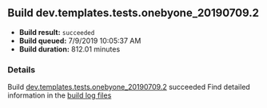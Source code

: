 ## Build dev.templates.tests.onebyone_20190709.2
- **Build result:** `succeeded`
- **Build queued:** 7/9/2019 10:05:37 AM
- **Build duration:** 812.01 minutes
### Details
Build [dev.templates.tests.onebyone_20190709.2](https://winappstudio.visualstudio.com/web/build.aspx?pcguid=a4ef43be-68ce-4195-a619-079b4d9834c2&builduri=vstfs%3a%2f%2f%2fBuild%2fBuild%2f29317) succeeded
Find detailed information in the [build log files](https://uwpctdiags.blob.core.windows.net/buildlogs/dev.templates.tests.onebyone_20190709.2_logs.zip)

